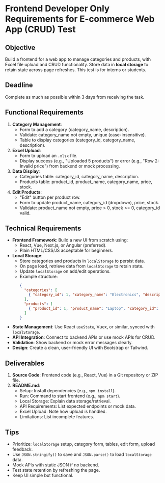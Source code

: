 # Frontend Developer Only Requirements for E-commerce Web App (CRUD) Test

## Objective
Build a frontend for a web app to manage categories and products, with Excel file upload and CRUD functionality. Store data in **local storage** to retain state across page refreshes. This test is for interns or students.

## Deadline
Complete as much as possible within 3 days from receiving the task.

## Functional Requirements
1. **Category Management**:
   - Form to add a category (category_name, description).
   - Validate: category_name not empty, unique (case-insensitive).
   - Table to display categories (category_id, category_name, description).
2. **Excel Upload**:
   - Form to upload an `.xlsx` file.
   - Display success (e.g., "Uploaded 5 products") or error (e.g., "Row 2: Invalid price") from backend or mock processing.
3. **Data Display**:
   - Categories table: category_id, category_name, description.
   - Products table: product_id, product_name, category_name, price, stock.
4. **Edit Products**:
   - "Edit" button per product row.
   - Form to update product_name, category_id (dropdown), price, stock.
   - Validate: product_name not empty, price > 0, stock >= 0, category_id valid.

## Technical Requirements
- **Frontend Framework**: Build a new UI from scratch using:
  - React, Vue, Next.js, or Angular (preferred).
  - Plain HTML/CSS/JS acceptable for beginners.
- **Local Storage**:
  - Store categories and products in `localStorage` to persist data.
  - On page load, retrieve data from `localStorage` to retain state.
  - Update `localStorage` on add/edit operations.
  - Example structure:
    ```json
    {
      "categories": [
        { "category_id": 1, "category_name": "Electronics", "description": "Gadgets" }
      ],
      "products": [
        { "product_id": 1, "product_name": "Laptop", "category_id": 1, "price": 999.99, "stock": 50 }
      ]
    }
    ```
- **State Management**: Use React `useState`, Vuex, or similar, synced with `localStorage`.
- **API Integration**: Connect to backend APIs or use mock APIs for CRUD.
- **Validation**: Show backend or mock error messages clearly.
- **Design**: Create a clean, user-friendly UI with Bootstrap or Tailwind.

## Deliverables
1. **Source Code**: Frontend code (e.g., React, Vue) in a Git repository or ZIP file.
2. **README.md**:
   - Setup: Install dependencies (e.g., `npm install`).
   - Run: Command to start frontend (e.g., `npm start`).
   - Local Storage: Explain data storage/retrieval.
   - API Requirements: List expected endpoints or mock data.
   - Excel Upload: Note how upload is handled.
   - Limitations: List incomplete features.

## Tips
- Prioritize: `localStorage` setup, category form, tables, edit form, upload feedback.
- Use `JSON.stringify()` to save and `JSON.parse()` to load `localStorage` data.
- Mock APIs with static JSON if no backend.
- Test state retention by refreshing the page.
- Keep UI simple but functional.